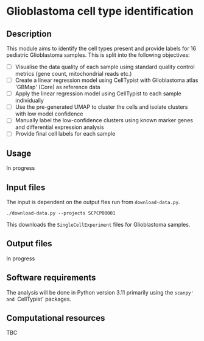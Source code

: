 # Glioblastoma cell type identification

## Description

This module aims to identify the cell types present and provide labels for 16 pediatric Glioblastoma samples. This is split into the following objectives:
- [ ] Visualise the data quality of each sample using standard quality control metrics (gene count, mitochondrial reads etc.)
- [ ] Create a linear regression model using CellTypist with Glioblastoma atlas 'GBMap' (Core) as reference data
- [ ] Apply the linear regression model using CellTypist to each sample individually
- [ ] Use the pre-generated UMAP to cluster the cells and isolate clusters with low model confidence
- [ ] Manually label the low-confidence clusters using known marker genes and differential expression analysis
- [ ] Provide final cell labels for each sample 

## Usage

In progress

## Input files

The input is dependent on the output fles run from `download-data.py`. 

```
./download-data.py --projects SCPCP00001
```

This downloads the `SingleCellExperiment` files for Glioblastoma samples.


## Output files

In progress

## Software requirements

The analysis will be done in Python version 3.11 primarily using the `scanpy' and `CellTypist' packages. 

## Computational resources

TBC
